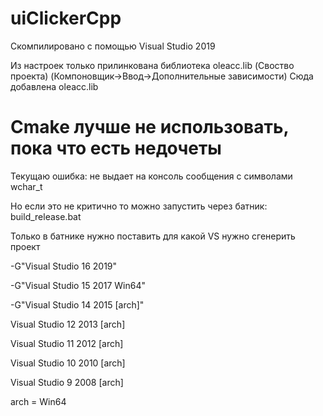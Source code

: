 # uiClickerCpp
Скомпилировано с помощью Visual Studio 2019

Из настроек только прилинкована библиотека oleacc.lib
(Своство проекта) (Компоновщик->Ввод->Дополнительные зависимости) Сюда добавлена 
oleacc.lib

# Cmake лучше не использовать, пока что есть недочеты
Текущаю ошибка: не выдает на консоль сообщения с символами wchar_t

Но если это не критично то можно запустить через батник: build_release.bat

Только в батнике нужно поставить для какой VS нужно сгенерить проект

-G"Visual Studio 16 2019"

-G"Visual Studio 15 2017 Win64"

-G"Visual Studio 14 2015 [arch]"

 Visual Studio 12 2013 [arch]

 Visual Studio 11 2012 [arch]

 Visual Studio 10 2010 [arch]

 Visual Studio 9 2008 [arch]

arch = Win64
